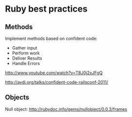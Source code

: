 Ruby best practices
===================

## Methods

Implement methods based on confident code:

* Gather input
* Perform work
* Deliver Results
* Handle Errors

http://www.youtube.com/watch?v=T8J0j2xJFgQ

http://avdi.org/talks/confident-code-railsconf-2011/

## Objects

Null object: http://rubydoc.info/gems/nullobject/0.0.3/frames
